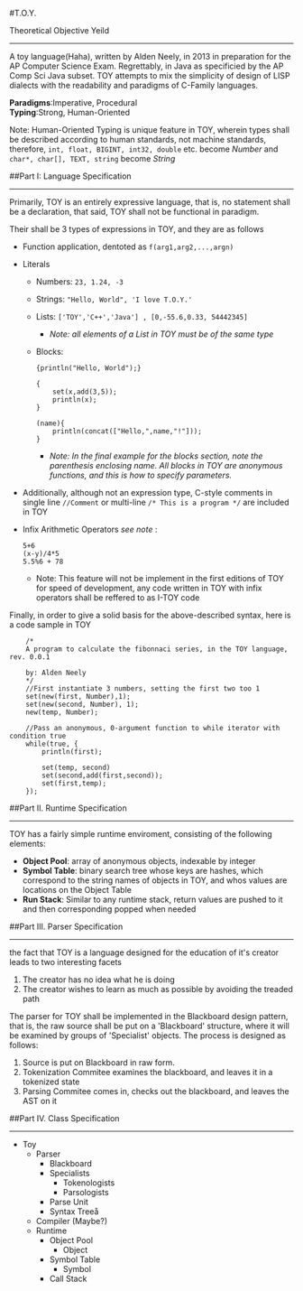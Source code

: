 #T.O.Y.

Theoretical Objective Yeild
***

A toy language(Haha), written by Alden Neely, in 2013 in preparation for the AP Computer Science Exam.
Regrettably, in Java as specificied by the AP Comp Sci Java subset. TOY attempts to mix the simplicity of design of LISP dialects with the readability and paradigms of C-Family languages.

**Paradigms**:Imperative, Procedural  
**Typing**:Strong, Human-Oriented  

Note: Human-Oriented Typing is unique feature in TOY, wherein types shall be described according to human standards, not machine standards, therefore, `int, float, BIGINT, int32, double` etc. become *Number* and `char*, char[], TEXT, string` become *String*
  
##Part I: Language Specification
***
Primarily, TOY is an entirely expressive language, that is, no statement shall be a declaration, that said, TOY shall not be functional in paradigm. 

Their shall be 3 types of expressions in TOY, and they are as follows 

*	Function application, dentoted as `f(arg1,arg2,...,argn)`
*	Literals
	*	Numbers: `23, 1.24, -3`
	*	Strings: `"Hello, World", 'I love T.O.Y.'`
	*	Lists: `['TOY','C++','Java'] , [0,-55.6,0.33, 54442345]`
		*	*Note: all elements of a List in TOY must be of the same type*
	*	Blocks:
	  
			{println("Hello, World");}  
		
			{
				set(x,add(3,5));
				println(x);
			}	  
		 
			(name){
				println(concat(["Hello,",name,"!"]));
			}
			
		*	*Note: In the final example for the blocks section, note the parenthesis enclosing name. All blocks in TOY are anonymous functions, and this is how to specify parameters.*
* 	Additionally, although not an expression type, C-style comments in single line `//Comment` or multi-line `/* This is a program */` are included in TOY
*	Infix Arithmetic Operators *see note* :

		5+6
		(x-y)/4*5
		5.5%6 + 78
		
	*	Note: This feature will not be implement in the first editions of TOY for speed of development, any code written in TOY with infix operators shall be reffered to as I-TOY code

Finally, in order to give a solid basis for the above-described syntax, here is a code sample in TOY
		
		/*
		A program to calculate the fibonnaci series, in the TOY language, rev. 0.0.1
		
		by: Alden Neely
		*/
		//First instantiate 3 numbers, setting the first two too 1
		set(new(first, Number),1); 
		set(new(second, Number), 1);
		new(temp, Number);
		
		//Pass an anonymous, 0-argument function to while iterator with condition true
		while(true, {
			println(first);
			
			set(temp, second)
			set(second,add(first,second));
			set(first,temp);
		});
##Part II. Runtime Specification
***
  
TOY has a fairly simple runtime enviroment, consisting of the following elements:

*	**Object Pool**: array of anonymous objects, indexable by integer
*	**Symbol Table**: binary search tree whose keys are hashes, which correspond to the string names of objects in TOY, and whos values are locations on the Object Table
*	**Run Stack**:	 Similar to any runtime stack, return values are pushed to it and then corresponding popped when needed

##Part III. Parser Specification
***

the fact that TOY is a language designed for the education of it's creator leads to two interesting facets

1.	The creator has no idea what he is doing
2.	The creator wishes to learn as much as possible by avoiding the treaded path

The parser for TOY shall be implemented in the Blackboard design pattern, that is, the raw source shall be put on a 'Blackboard' structure, where it will be examined by groups of 'Specialist' objects. The process is designed as follows:

1.	Source is put on Blackboard in raw form.
2.	Tokenization Commitee examines the blackboard, and leaves it in a tokenized state
3.	Parsing Commitee comes in, checks out the blackboard, and leaves the AST on it

##Part IV. Class Specification
***

*	Toy
	*	Parser
		*	Blackboard
		*	Specialists
			*	Tokenologists
			*	Parsologists
		*	Parse Unit
		*	Syntax Treeå
	*	Compiler (Maybe?)
	*	Runtime
		*	Object Pool
			*	Object
		*	Symbol Table
			*	Symbol
		*	Call Stack

